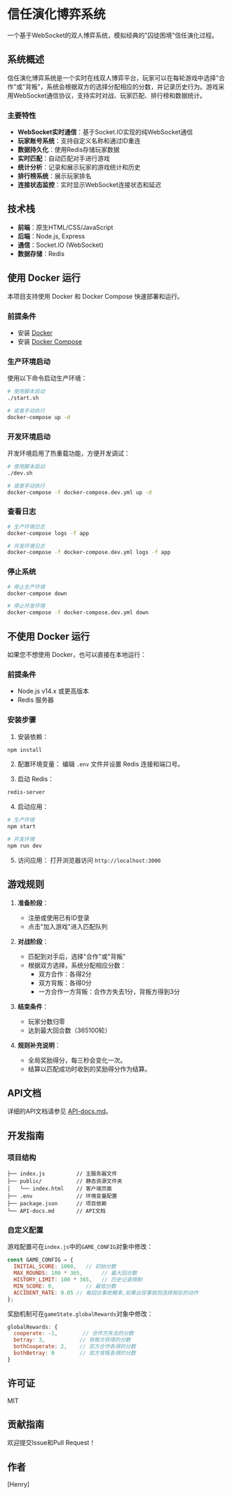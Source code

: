 # 信任演化博弈系统

一个基于WebSocket的双人博弈系统，模拟经典的"囚徒困境"信任演化过程。

## 系统概述

信任演化博弈系统是一个实时在线双人博弈平台，玩家可以在每轮游戏中选择"合作"或"背叛"，系统会根据双方的选择分配相应的分数，并记录历史行为。游戏采用WebSocket通信协议，支持实时对战、玩家匹配、排行榜和数据统计。

### 主要特性

- **WebSocket实时通信**：基于Socket.IO实现的纯WebSocket通信
- **玩家账号系统**：支持自定义名称和通过ID重连
- **数据持久化**：使用Redis存储玩家数据
- **实时匹配**：自动匹配对手进行游戏
- **统计分析**：记录和展示玩家的游戏统计和历史
- **排行榜系统**：展示玩家排名
- **连接状态监控**：实时显示WebSocket连接状态和延迟

## 技术栈

- **前端**：原生HTML/CSS/JavaScript
- **后端**：Node.js, Express
- **通信**：Socket.IO (WebSocket)
- **数据存储**：Redis

## 使用 Docker 运行

本项目支持使用 Docker 和 Docker Compose 快速部署和运行。

### 前提条件

- 安装 [Docker](https://docs.docker.com/get-docker/)
- 安装 [Docker Compose](https://docs.docker.com/compose/install/)

### 生产环境启动

使用以下命令启动生产环境：

```bash
# 使用脚本启动
./start.sh

# 或者手动执行
docker-compose up -d
```

### 开发环境启动

开发环境启用了热重载功能，方便开发调试：

```bash
# 使用脚本启动
./dev.sh

# 或者手动执行
docker-compose -f docker-compose.dev.yml up -d
```

### 查看日志

```bash
# 生产环境日志
docker-compose logs -f app

# 开发环境日志
docker-compose -f docker-compose.dev.yml logs -f app
```

### 停止系统

```bash
# 停止生产环境
docker-compose down

# 停止开发环境
docker-compose -f docker-compose.dev.yml down
```

## 不使用 Docker 运行

如果您不想使用 Docker，也可以直接在本地运行：

### 前提条件

- Node.js v14.x 或更高版本
- Redis 服务器

### 安装步骤

1. 安装依赖：
```bash
npm install
```

2. 配置环境变量：
编辑 `.env` 文件并设置 Redis 连接和端口号。

3. 启动 Redis：
```bash
redis-server
```

4. 启动应用：
```bash
# 生产环境
npm start

# 开发环境
npm run dev
```

5. 访问应用：
打开浏览器访问 `http://localhost:3000`

## 游戏规则

1. **准备阶段**：
   - 注册或使用已有ID登录
   - 点击"加入游戏"进入匹配队列

2. **对战阶段**：
   - 匹配到对手后，选择"合作"或"背叛"
   - 根据双方选择，系统分配相应分数：
     - 双方合作：各得2分
     - 双方背叛：各得0分
     - 一方合作一方背叛：合作方失去1分，背叛方得到3分

3. **结束条件**：
   - 玩家分数归零
   - 达到最大回合数（365100轮）

4. **规则补充说明**：
   - 全局奖励得分，每三秒会变化一次。
   - 结算以匹配成功时收到的奖励得分作为结算。


## API文档

详细的API文档请参见 [API-docs.md](API-docs.md)。

## 开发指南

### 项目结构

```
├── index.js          // 主服务器文件
├── public/           // 静态资源文件夹
│   └── index.html    // 客户端页面
├── .env              // 环境变量配置
├── package.json      // 项目依赖
└── API-docs.md       // API文档
```

### 自定义配置

游戏配置可在`index.js`中的`GAME_CONFIG`对象中修改：

```javascript
const GAME_CONFIG = {
  INITIAL_SCORE: 1000,   // 初始分数
  MAX_ROUNDS: 100 * 365,      // 最大回合数
  HISTORY_LIMIT: 100 * 365,   // 历史记录限制
  MIN_SCORE: 0,          // 最低分数
  ACCIDENT_RATE: 0.05 // 每回合事故概率,如果出现事故则选择相反的动作
};
```

奖励机制可在`gameState.globalRewards`对象中修改：

```javascript
globalRewards: {
  cooperate: -1,        // 合作方失去的分数
  betray: 3,           // 背叛方获得的分数
  bothCooperate: 2,    // 双方合作各得的分数
  bothBetray: 0        // 双方背叛各得的分数
}
```

## 许可证

MIT

## 贡献指南

欢迎提交Issue和Pull Request！

## 作者

[Henry] 